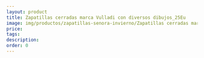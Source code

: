 ```yaml
---
layout: product
title: Zapatillas cerradas marca Vulladi con diversos dibujos_25Eu
image: img/productos/zapatillas-senora-invierno/Zapatillas cerradas marca Vulladi con diversos dibujos_25Eu.jpeg
price: 
tags: 
description: 
order: 0
---
```

